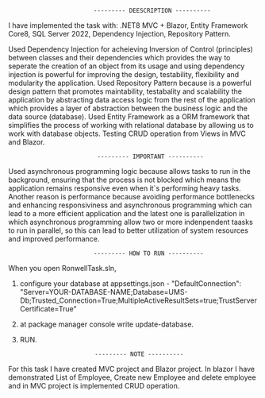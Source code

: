 							--------- DEESCRIPTION ----------


I have implemented the task with: .NET8 MVC + Blazor, Entity Framework Core8, SQL Server 2022, Dependency Injection, Repository Pattern.

Used Dependency Injection for acheieving Inversion of Control (principles) between classes and their dependencies which provides the way to seperate the creation of an object from its usage and using dependency injection is powerful for improving the design, testability, flexibility and modularity the application.
Used Repository Pattern because is a powerful design pattern that promotes maintability, testabality and scalability the application by abstracting
data access logic from the rest of the application which provides a layer of abstraction between the business logic and the data source (database).
Used Entity Framework as a ORM framework that simplifies the process of working with relational database by allowing us to work with database objects.
Testing CRUD operation from Views in MVC and Blazor.

	
							 --------- IMPORTANT ----------

Used asynchronous programming logic because allows tasks to run in the background, ensuring that the process is not blocked which means the application remains responsive even when it`s performing heavy tasks. Another reason is performance because avoiding performance bottlenecks and enhancing responsiviness and asynchronous programming which can lead to a more efficient application and the latest one is parallelization 
in which asynchronous programming allow two or more indenpendent taasks to run in parallel, so this can lead to better utilization of system resources and improved performance.


		
							--------- HOW TO RUN ----------
When you open RonwellTask.sln,
1. configure your database at appsettings.json - 
	"DefaultConnection": "Server=YOUR-DATABASE-NAME;Database=UMS-Db;Trusted_Connection=True;MultipleActiveResultSets=true;TrustServerCertificate=True"
2. at package manager console write update-database.
3. RUN.



							--------- NOTE ----------
For this task I have created MVC project and Blazor project. 
In blazor I have demonstrated List of Employee, Create new Employee and delete employee and in MVC project is implemented CRUD operation. 
